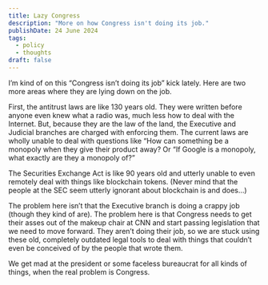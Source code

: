```yaml
---
title: Lazy Congress
description: "More on how Congress isn't doing its job."
publishDate: 24 June 2024
tags:
  - policy
  - thoughts
draft: false
---
```


I’m kind of on this “Congress isn’t doing its job” kick lately. Here are two more areas where they are lying down on the job.

First, the antitrust laws are like 130 years old. They were written before anyone even knew what a radio was, much less how to deal with the Internet. But, because they are the law of the land, the Executive and Judicial branches are charged with enforcing them. The current laws are wholly unable to deal with questions like “How can something be a monopoly when they give their product away? Or “If Google is a monopoly, what exactly are they a monopoly of?”

The Securities Exchange Act is like 90 years old and utterly unable to even remotely deal with things like blockchain tokens. (Never mind that the people at the SEC seem utterly ignorant about blockchain is and does…)

The problem here isn’t that the Executive branch is doing a crappy job (though they kind of are). The problem here is that Congress needs to get their asses out of the makeup chair at CNN and start passing legislation that we need to move forward. They aren’t doing their job, so we are stuck using these old, completely outdated legal tools to deal with things that couldn’t even be conceived of by the people that wrote them.

We get mad at the president or some faceless bureaucrat for all kinds of things, when the real problem is Congress.
